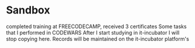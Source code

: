 # Sandbox
completed training at FREECODECAMP, received 3 certificates
Some tasks that I performed in CODEWARS 
After I start studying in it-incubator I will stop copying here. 
Records will be maintained on the it-incubator platform's
